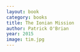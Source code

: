 ```yaml
---
layout: book
category: books
title: The Ionian Mission
author: Patrick O'Brian
year: 2015
image: tim.jpg
---
```

